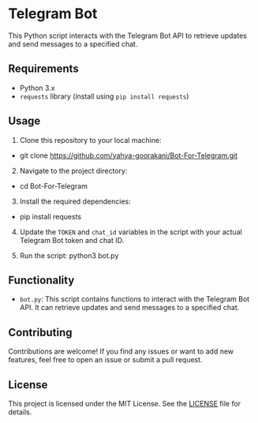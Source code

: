 # Telegram Bot

This Python script interacts with the Telegram Bot API to retrieve updates and send messages to a specified chat.

## Requirements

- Python 3.x
- `requests` library (install using `pip install requests`)

## Usage

1. Clone this repository to your local machine:

- git clone https://github.com/yahya-goorakani/Bot-For-Telegram.git


2. Navigate to the project directory:

- cd Bot-For-Telegram
  
3. Install the required dependencies:

- pip install requests


4. Update the `TOKEN` and `chat_id` variables in the script with your actual Telegram Bot token and chat ID.

5. Run the script: python3 bot.py


## Functionality

- `bot.py`: This script contains functions to interact with the Telegram Bot API. It can retrieve updates and send messages to a specified chat.

## Contributing

Contributions are welcome! If you find any issues or want to add new features, feel free to open an issue or submit a pull request.

## License

This project is licensed under the MIT License. See the [LICENSE](LICENSE) file for details.


